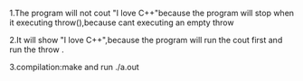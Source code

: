 1.The program will not cout "I love C++"because the program will stop when it executing throw(),because cant executing an empty throw

2.It will show "I love C++",because the program will run the cout first and run the throw .

3.compilation:make and run ./a.out

